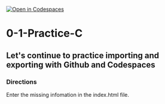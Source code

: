 [![Open in Codespaces](https://classroom.github.com/assets/launch-codespace-2972f46106e565e64193e422d61a12cf1da4916b45550586e14ef0a7c637dd04.svg)](https://classroom.github.com/open-in-codespaces?assignment_repo_id=20427609)
# 0-1-Practice-C

## Let's continue to practice importing and exporting with Github and Codespaces

### Directions
Enter the missing infomation in the index.html file.  
